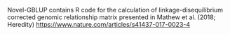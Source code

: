 Novel-GBLUP contains R code for the calculation of linkage-disequilibrium corrected genomic relationship matrix  presented in Mathew et al. (2018; Heredity) https://www.nature.com/articles/s41437-017-0023-4
